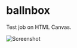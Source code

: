 # ballnbox
Test job on HTML Canvas.

![Screenshot](https://www.dropbox.com/s/tl99fnkhcsl0khr/Screen%20Shot%202015-06-21%20at%2000.00.49.png?dl=0)
